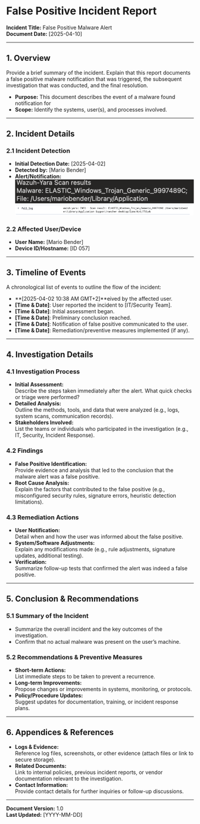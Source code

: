 # False Positive Incident Report

**Incident Title:** False Positive Malware Alert  
**Document Date:** [2025-04-10]

---

## 1. Overview

Provide a brief summary of the incident. Explain that this report documents a false positive malware notification that was triggered, the subsequent investigation that was conducted, and the final resolution.

- **Purpose:** This document describes the event of a malware found notification for 
- **Scope:** Identify the systems, user(s), and processes involved.

---

## 2. Incident Details

### 2.1 Incident Detection
- **Initial Detection Date:** [2025-04-02]  
- **Detected by:** [Mario Bender]  
- **Alert/Notification:**  
![Malware Notification](assets/image.png)
![Dashboard Logs](assets/malware-dashboard-log.png)

### 2.2 Affected User/Device
- **User Name:** [Mario Bender]  
- **Device ID/Hostname:** [ID 057]  

---

## 3. Timeline of Events

A chronological list of events to outline the flow of the incident:

- **[2025-04-02 10:38 AM GMT+2]**eived by the affected user.
- **[Time & Date]**: User reported the incident to [IT/Security Team].
- **[Time & Date]**: Initial assessment began.
- **[Time & Date]**: Preliminary conclusion reached.
- **[Time & Date]**: Notification of false positive communicated to the user.
- **[Time & Date]**: Remediation/preventive measures implemented (if any).

---

## 4. Investigation Details

### 4.1 Investigation Process
- **Initial Assessment:**  
  Describe the steps taken immediately after the alert. What quick checks or triage were performed?
- **Detailed Analysis:**  
  Outline the methods, tools, and data that were analyzed (e.g., logs, system scans, communication records).
- **Stakeholders Involved:**  
  List the teams or individuals who participated in the investigation (e.g., IT, Security, Incident Response).

### 4.2 Findings
- **False Positive Identification:**  
  Provide evidence and analysis that led to the conclusion that the malware alert was a false positive.
- **Root Cause Analysis:**  
  Explain the factors that contributed to the false positive (e.g., misconfigured security rules, signature errors, heuristic detection limitations).

### 4.3 Remediation Actions
- **User Notification:**  
  Detail when and how the user was informed about the false positive.
- **System/Software Adjustments:**  
  Explain any modifications made (e.g., rule adjustments, signature updates, additional testing).
- **Verification:**  
  Summarize follow-up tests that confirmed the alert was indeed a false positive.

---

## 5. Conclusion & Recommendations

### 5.1 Summary of the Incident
- Summarize the overall incident and the key outcomes of the investigation.
- Confirm that no actual malware was present on the user’s machine.

### 5.2 Recommendations & Preventive Measures
- **Short-term Actions:**  
  List immediate steps to be taken to prevent a recurrence.
- **Long-term Improvements:**  
  Propose changes or improvements in systems, monitoring, or protocols.
- **Policy/Procedure Updates:**  
  Suggest updates for documentation, training, or incident response plans.

---

## 6. Appendices & References

- **Logs & Evidence:**  
  Reference log files, screenshots, or other evidence (attach files or link to secure storage).
- **Related Documents:**  
  Link to internal policies, previous incident reports, or vendor documentation relevant to the investigation.
- **Contact Information:**  
  Provide contact details for further inquiries or follow-up discussions.

---

**Document Version:** 1.0  
**Last Updated:** [YYYY-MM-DD]
